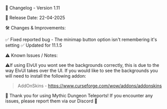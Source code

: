 📜 Changelog - Version 1.11

📅 Release Date: 22-04-2025

🛠️ Changes & Improvements:

✅ Fixed reported bug - The minimap button option isn't remembering it's setting
✅ Updated for 11.1.5

⚠️ Known Issues / Notes:

⚠️If using ElvUI you wont see the backgrounds correctly, this is due to the way ElvUI takes over the UI. If you would like to see the backgrounds you will need to install the following addon:  

> AddOnSkins - https://www.curseforge.com/wow/addons/addonskins

🚀 Thank you for using Mythic Dungeon Teleports! If you encounter any issues, please report them via our Discord 🚀
